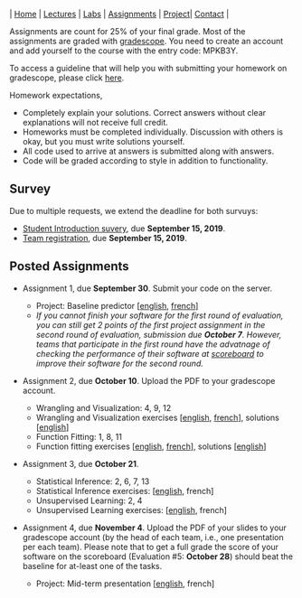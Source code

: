 | [Home](index.md) | [Lectures](lectures.md) | [Labs](labs.md) | [Assignments](assignments.md) | [Project](project.md)| [Contact](contact.md) |

Assignments are count for 25% of your final grade. Most of the assignments are graded with [gradescope](https://www.gradescope.com/). You need to create an account and add yourself to the course with the entry code: MPKB3Y.

To access a guideline that will help you with submitting your homework on gradescope, please click [here](https://gradescope-static-assets.s3-us-west-2.amazonaws.com/help/submitting_hw_guide.pdf).

Homework expectations,

- Completely explain your solutions. Correct answers without clear explanations will not receive full credit.
- Homeworks must be completed individually. Discussion with others is okay, but you must write solutions yourself.
- All code used to arrive at answers is submitted along with answers. 
- Code will be graded according to style in addition to functionality.

## Survey

Due to multiple requests, we extend the deadline for both survuys:

- [Student Introduction suvery](https://forms.gle/2iQKQrGpcXnXMsQe9), due **September 15, 2019**.
- [Team registration](https://forms.gle/793jBEcBh9U57Qp99), due **September 15, 2019**.


## Posted Assignments
  
- Assignment 1, due **September 30**. Submit your code on the server.
  * Project: Baseline predictor [[english](assignments/Project_Assignment_1(EN).pdf), [french](assignments/Project_Assignment_1(FR).pdf)]
  * *If you cannot finish your software for the first round of evaluation, you can still get 2 points of the first project assignment in the second round of evaluation, submission due **October 7**. However, teams that participate in the first round have the advatnage of checking the performance of their software at [scoreboard](scoreboard.md) to improve their software for the second round.*

- Assignment 2, due **October 10**. Upload the PDF to your gradescope account.
  * Wrangling and Visualization: 4, 9, 12
  * Wrangling and Visualization exercises [[english](https://colab.research.google.com/drive/10nTBPokrkrat8KYsCayfvA2CSZRM0VdZ#scrollTo=luhc8KH_8wYz), [french](https://colab.research.google.com/drive/13l69m9RJYnO_AOIM0x4zKN7tDgcQHDa2)], solutions [[english](https://colab.research.google.com/drive/1rbT5CquQtMOseHBlE3EVzSC_Qq2ez_Rz)]
  * Function Fitting: 1, 8, 11
  * Function fitting exercises [[english](https://colab.research.google.com/drive/1hIuDnr-s7h1x8ccayRBDqx__YCtG5UqL), [french](https://colab.research.google.com/drive/1X-9D7YgFlvWLFgTOkNAJpAiooumurhMH)], solutions [[english](https://colab.research.google.com/drive/17Lw6o-kAtjkkmyL6J-czhVD2Hl_ROprM)]

- Assignment 3, due **October 21**.
  * Statistical Inference: 2, 6, 7, 13
  * Statistical Inference exercises: [[english](https://colab.research.google.com/drive/1TBdhLJ9Boo5az0IZn7Pstkhtjj8W0UQx), french]
  * Unsupervised Learning: 2, 4
  * Unsupervised Learning exercises: [[english](https://colab.research.google.com/drive/19tiMgMZNUi9uwFcWPqeKGi2QWzXEDAlu), french]
  
- Assignment 4, due **November 4**. Upload the PDF of your slides to your gradescope account (by the head of each team, i.e., one presentation per each team). Please note that to get a full grade the score of your software on the scoreboard (Evaluation #5: **October 28**) should beat the baseline for at-least one of the tasks.
  * Project: Mid-term presentation [[english](assignments/Assignment_4(EN).pdf), french]
